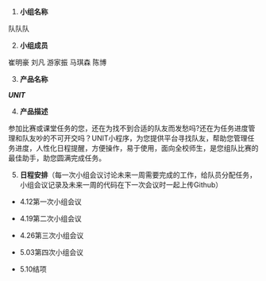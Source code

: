 1. **小组名称**    



队队队







2. **小组成员**  



崔明豪 刘凡 游家振 马琪森 陈博







3. **产品名称**    



***UNIT***







4. **产品描述**   



参加比赛或课堂任务的您，还在为找不到合适的队友而发愁吗?还在为任务进度管理和队友吵的不可开交吗？UNIT小程序，为您提供平台寻找队友，帮助您管理任务进度，人性化日程提醒，方便操作，易于使用，面向全校师生，是您组队比赛的最佳助手，助您圆满完成任务。







5. **日程安排**（每一次小组会议讨论未来一周需要完成的工作，给队员分配任务，小组会议记录及未来一周的代码在下一次会议时一起上传Github）







- 4.12第一次小组会议



- 4.19第二次小组会议



- 4.26第三次小组会议



- 5.03第四次小组会议



- 5.10结项
